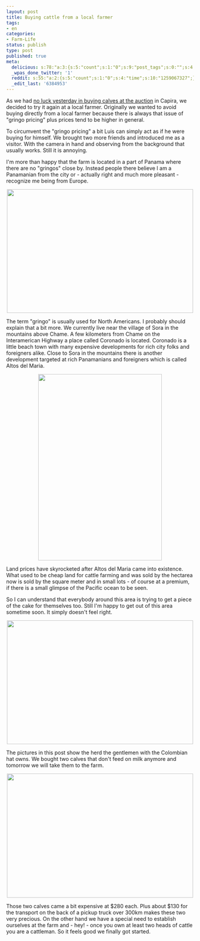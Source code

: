 ```yaml
---
layout: post
title: Buying cattle from a local farmer
tags:
- en
categories:
- Farm-Life
status: publish
type: post
published: true
meta:
  delicious: s:78:"a:3:{s:5:"count";s:1:"0";s:9:"post_tags";s:0:"";s:4:"time";s:10:"1259067325";}";
  _wpas_done_twitter: '1'
  reddit: s:55:"a:2:{s:5:"count";s:1:"0";s:4:"time";s:10:"1259067327";}";
  _edit_last: '6384953'
---
```

As we had <a href="http://rainforestfinca.wordpress.com/2009/11/11/no-luck-today-with-the-cattle-purchase/">no luck yesterday in buying calves at the auction</a> in Capira, we decided to try it again at a local farmer. Originally we wanted to avoid buying directly from a local farmer because there is always that issue of "gringo pricing" plus prices tend to be higher in general.

To circumvent the "gringo pricing" a bit Luis can simply act as if he were buying for himself. We brought two more friends and introduced me as a visitor. With the camera in hand and observing from the background that usually works. Still it is annoying.

I'm more than happy that the farm is located in a part of Panama where there are no "gringos" close by. Instead people there believe I am a Panamanian from the city or - actually right and much more pleasant - recognize me being from Europe.

<a href="http://www.flickr.com/photos/34665899@N00/4101975924" title="View '' on Flickr.com"><div style="text-align:center;"><img src="http://farm3.static.flickr.com/2486/4101975924_a35ce76a97.jpg" alt="" border="0" width="500" height="332" /></div></a>

The term "gringo" is usually used for North Americans. I probably should explain that a bit more. We currently live near the village of Sora in the mountains above Chame. A few kilometers from Chame on the Interamerican Highway a place called Coronado is located. Coronado is a little beach town with many expensive developments for rich city folks and foreigners alike. Close to Sora in the mountains there is another development targeted at rich Panamanians and foreigners which is called Altos del Maria.

<a href="http://www.flickr.com/photos/34665899@N00/4101976904" title="View '' on Flickr.com"><div style="text-align:center;"><img src="http://farm3.static.flickr.com/2580/4101976904_2558ca9f61.jpg" alt="" border="0" width="332" height="500" /></div></a>

Land prices have skyrocketed after Altos del Maria came into existence. What used to be cheap land for cattle farming and was sold by the hectarea now is sold by the square meter and in small lots - of course at a premium, if there is a small glimpse of the Pacific ocean to be seen.

So I can understand that everybody around this area is trying to get a piece of the cake for themselves too. Still I'm happy to get out of this area sometime soon. It simply doesn't feel right.

<a href="http://www.flickr.com/photos/34665899@N00/4101222725" title="View '' on Flickr.com"><div style="text-align:center;"><img src="http://farm3.static.flickr.com/2649/4101222725_559e8da4b1.jpg" alt="" border="0" width="500" height="332" /></div></a>

The pictures in this post show the herd the gentlemen with the Colombian hat owns. We bought two calves that don't feed on milk anymore and tomorrow we will take them to the farm.

<a href="http://www.flickr.com/photos/34665899@N00/4101978720" title="View '' on Flickr.com"><div style="text-align:center;"><img src="http://farm3.static.flickr.com/2747/4101978720_7f04fee043.jpg" alt="" border="0" width="500" height="333" /></div></a>

Those two calves came a bit expensive at $280 each. Plus about $130 for the transport on the back of a pickup truck over 300km makes these two very precious. On the other hand we have a special need to establish ourselves at the farm and - hey! - once you own at least two heads of cattle you are a cattleman. So it feels good we finally got started.
